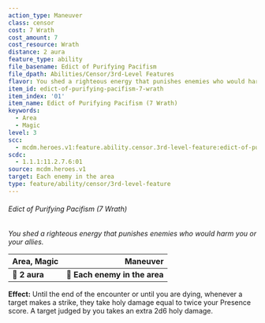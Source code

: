 ```yaml
---
action_type: Maneuver
class: censor
cost: 7 Wrath
cost_amount: 7
cost_resource: Wrath
distance: 2 aura
feature_type: ability
file_basename: Edict of Purifying Pacifism
file_dpath: Abilities/Censor/3rd-Level Features
flavor: You shed a righteous energy that punishes enemies who would harm you or your allies.
item_id: edict-of-purifying-pacifism-7-wrath
item_index: '01'
item_name: Edict of Purifying Pacifism (7 Wrath)
keywords:
  - Area
  - Magic
level: 3
scc:
  - mcdm.heroes.v1:feature.ability.censor.3rd-level-feature:edict-of-purifying-pacifism-7-wrath
scdc:
  - 1.1.1:11.2.7.6:01
source: mcdm.heroes.v1
target: Each enemy in the area
type: feature/ability/censor/3rd-level-feature
---
```


###### Edict of Purifying Pacifism (7 Wrath)

*You shed a righteous energy that punishes enemies who would harm you or your allies.*

| **Area, Magic** |                  **Maneuver** |
| --------------- | ----------------------------: |
| **📏 2 aura**   | **🎯 Each enemy in the area** |

**Effect:** Until the end of the encounter or until you are dying, whenever a target makes a strike, they take holy damage equal to twice your Presence score. A target judged by you takes an extra 2d6 holy damage.
